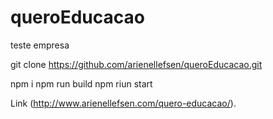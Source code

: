 # queroEducacao
teste empresa

git clone https://github.com/arienellefsen/queroEducacao.git

npm i 
npm run build
npm riun start

Link (http://www.arienellefsen.com/quero-educacao/).


